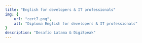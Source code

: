 ```yaml
---
title: "English for developers & IT professionals"
img: {
    url: "cert7.png",
    alt: "Diploma English for developers & IT professionals"
}
description: "Desafío Latama & DigiSpeak"
---
```

